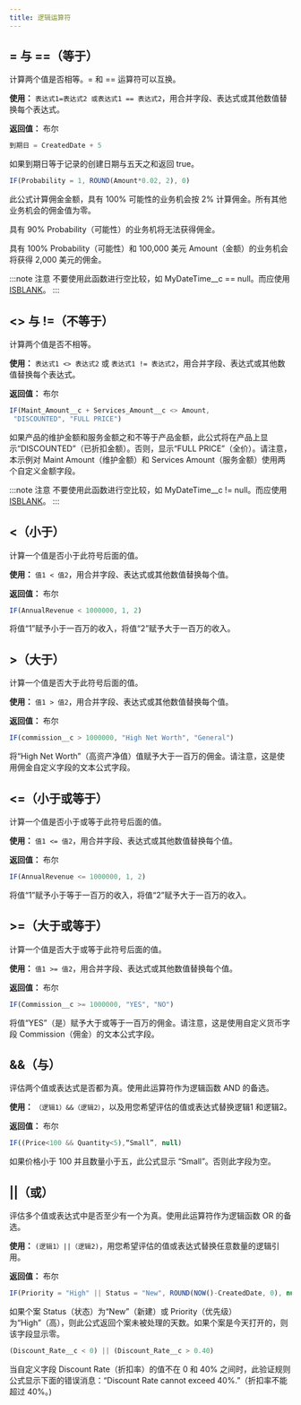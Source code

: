 ```yaml
---
title: 逻辑运算符
---
```


## = 与 ==（等于）

计算两个值是否相等。= 和 == 运算符可以互换。

**使用：** `表达式1=表达式2 或表达式1 == 表达式2`，用合并字段、表达式或其他数值替换每个表达式。

**返回值：** 布尔

```js
到期日 = CreatedDate + 5
```

如果到期日等于记录的创建日期与五天之和返回 true。

```js
IF(Probability = 1, ROUND(Amount*0.02, 2), 0)
```

此公式计算佣金金额，具有 100% 可能性的业务机会按 2% 计算佣金。所有其他业务机会的佣金值为零。

具有 90% Probability（可能性）的业务机将无法获得佣金。

具有 100% Probability（可能性）和 100,000 美元 Amount（金额）的业务机会将获得 2,000 美元的佣金。

:::note 注意
不要使用此函数进行空比较，如 MyDateTime__c == null。而应使用[ISBLANK](/help/formula/function_logical#isblank)。
:::

## <\> 与 !=（不等于）

计算两个值是否不相等。

**使用：** `表达式1 <> 表达式2` 或 `表达式1 != 表达式2`，用合并字段、表达式或其他数值替换每个表达式。

**返回值：** 布尔

```js
IF(Maint_Amount__c + Services_Amount__c <> Amount,
 "DISCOUNTED", "FULL PRICE")
```

如果产品的维护金额和服务金额之和不等于产品金额，此公式将在产品上显示“DISCOUNTED”（已折扣金额）。否则，显示“FULL PRICE”（全价）。请注意，本示例对 Maint Amount（维护金额）和 Services Amount（服务金额）使用两个自定义金额字段。

:::note 注意
不要使用此函数进行空比较，如 MyDateTime__c != null。而应使用[ISBLANK](/help/formula/function_logical#isblank)。
:::

## <（小于）

计算一个值是否小于此符号后面的值。

**使用：** `值1 < 值2`，用合并字段、表达式或其他数值替换每个值。

**返回值：** 布尔

```js
IF(AnnualRevenue < 1000000, 1, 2)
```

将值“1”赋予小于一百万的收入，将值“2”赋予大于一百万的收入。

## \>（大于）

计算一个值是否大于此符号后面的值。

**使用：** `值1 > 值2`，用合并字段、表达式或其他数值替换每个值。

**返回值：** 布尔

```js
IF(commission__c > 1000000, "High Net Worth", "General")
```

将“High Net Worth”（高资产净值）值赋予大于一百万的佣金。请注意，这是使用佣金自定义字段的文本公式字段。

## <=（小于或等于）

计算一个值是否小于或等于此符号后面的值。

**使用：** `值1 <= 值2`，用合并字段、表达式或其他数值替换每个值。

**返回值：** 布尔

```js
IF(AnnualRevenue <= 1000000, 1, 2)
```

将值“1”赋予小于等于一百万的收入，将值“2”赋予大于一百万的收入。

## \>=（大于或等于）

计算一个值是否大于或等于此符号后面的值。

**使用：** `值1 >= 值2`，用合并字段、表达式或其他数值替换每个值。

**返回值：** 布尔

```js
IF(Commission__c >= 1000000, "YES", "NO")
```

将值“YES”（是）赋予大于或等于一百万的佣金。请注意，这是使用自定义货币字段 Commission（佣金）的文本公式字段。

## &&（与）

评估两个值或表达式是否都为真。使用此运算符作为逻辑函数 AND 的备选。

**使用：** `（逻辑1）&&（逻辑2）`，以及用您希望评估的值或表达式替换逻辑1 和逻辑2。

**返回值：** 布尔

```js
IF((Price<100 && Quantity<5),“Small”, null)
```

如果价格小于 100 并且数量小于五，此公式显示 “Small”。否则此字段为空。

## ||（或）

评估多个值或表达式中是否至少有一个为真。使用此运算符作为逻辑函数 OR 的备选。

**使用：** `(逻辑1）||（逻辑2)`，用您希望评估的值或表达式替换任意数量的逻辑引用。

**返回值：** 布尔

```js
IF(Priority = "High" || Status = "New", ROUND(NOW()-CreatedDate, 0), null)
```

如果个案 Status（状态）为“New”（新建）或 Priority（优先级）为“High”（高），则此公式返回个案未被处理的天数。如果个案是今天打开的，则该字段显示零。

```js
(Discount_Rate__c < 0) || (Discount_Rate__c > 0.40)
```

当自定义字段 Discount Rate（折扣率）的值不在 0 和 40% 之间时，此验证规则公式显示下面的错误消息：“Discount Rate cannot exceed 40%.”（折扣率不能超过 40%。)
